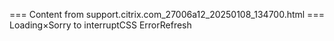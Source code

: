 === Content from support.citrix.com_27006a12_20250108_134700.html ===
Loading×Sorry to interruptCSS ErrorRefresh

